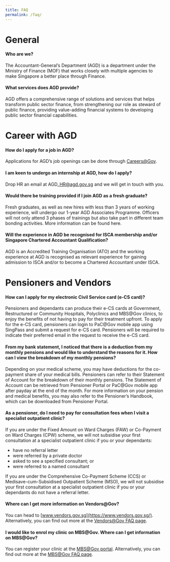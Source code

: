 ```yaml
---
title: FAQ
permalink: /faq/
---
```

General
=======
#### Who are we?

The Accountant-General’s Department (AGD) is a department under the Ministry of Finance (MOF) that works closely with multiple agencies to make Singapore a better place through Finance.

#### What services does AGD provide?

AGD offers a comprehensive range of solutions and services that helps transform public sector finance, from strengthening our role as steward of public finance, providing value-adding financial systems to developing public sector financial capabilities.

Career with AGD
===============
#### How do I apply for a job in AGD?

Applications for AGD’s job openings can be done through [Careers@Gov](https://www.careers.gov.sg/).

#### I am keen to undergo an internship at AGD, how do I apply?

Drop HR an email at AGD\_HR@agd.gov.sg and we will get in touch with you.

#### Would there be training provided if I join AGD as a fresh graduate?

Fresh graduates, as well as new hires with less than 3 years of working experience, will undergo our 1-year AGD Associates Programme. Officers will not only attend 3 phases of trainings but also take part in different team bonding activities. More information can be found here.

#### Will the experience in AGD be recognised for ISCA membership and/or Singapore Chartered Accountant Qualification?

AGD is an Accredited Training Organisation (ATO) and the working experience at AGD is recognised as relevant experience for gaining admission to ISCA and/or to become a Chartered Accountant under ISCA.

Pensioners and Vendors
======================

#### How can I apply for my electronic Civil Service card (e-CS card)?

Pensioners and dependants can produce their e-CS cards at Government, Restructured or Community Hospitals, Polyclinics and MBS@Gov clinics, to enjoy the benefits of not having to pay for their treatment upfront. To apply for the e-CS card, pensioners can login to PaC@Gov mobile app using SingPass and submit a request for e-CS card. Pensioners will be required to indicate their preferred email in the request to receive the e-CS card.

#### From my bank statement, I noticed that there is a deduction from my monthly pensions and would like to understand the reasons for it. How can I view the breakdown of my monthly pensions?

Depending on your medical scheme, you may have deductions for the co-payment share of your medical bills. Pensioners can refer to their Statement of Account for the breakdown of their monthly pensions. The Statement of Account can be retrieved from Pensioner Portal or PaC@Gov mobile app after payday at the end of the month. For more information on your pension and medical benefits, you may also refer to the Pensioner’s Handbook, which can be downloaded from Pensioner Portal.

#### As a pensioner, do I need to pay for consultation fees when I visit a specialist outpatient clinic?

If you are under the Fixed Amount on Ward Charges (FAW) or Co-Payment on Ward Charges (CPW) scheme, we will not subsidise your first consultation at a specialist outpatient clinic if you or your dependants:

*   have no referral letter
*   were referred by a private doctor
*   asked to see a specified consultant; or
*   were referred to a named consultant

If you are under the Comprehensive Co-Payment Scheme (CCS) or Medisave-cum-Subsidised Outpatient Scheme (MSO), we will not subsidise your first consultation at a specialist outpatient clinic if you or your dependants do not have a referral letter.

#### Where can I get more information on Vendors@Gov?

You can head to [www.vendors.gov.sg](https://www.vendors.gov.sg/). Alternatively, you can find out more at the [Vendors@Gov FAQ page](https://va.ecitizen.gov.sg/cfp/customerPages/AGD_new/explorefaq.aspx).

#### I would like to enrol my clinic on MBS@Gov. Where can I get information on MBS@Gov?

You can register your clinic at the [MBS@Gov portal](https://www.mbs.gov.sg/register_new_gp.asp). Alternatively, you can find out more at the [MBS@Gov FAQ page](https://www.mbs.gov.sg/MBS_faq.html).